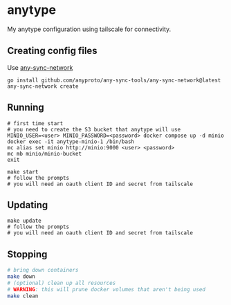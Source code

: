 # anytype
My anytype configuration using tailscale for connectivity.

## Creating config files
Use [any-sync-network](https://github.com/anyproto/any-sync-tools/tree/main)
```
go install github.com/anyproto/any-sync-tools/any-sync-network@latest
any-sync-network create
```

## Running
```
# first time start
# you need to create the S3 bucket that anytype will use
MINIO_USER=<user> MINIO_PASSWORD=<password> docker compose up -d minio
docker exec -it anytype-minio-1 /bin/bash
mc alias set minio http://minio:9000 <user> <password>
mc mb minio/minio-bucket
exit

make start
# follow the prompts
# you will need an oauth client ID and secret from tailscale
```

## Updating
```
make update
# follow the prompts
# you will need an oauth client ID and secret from tailscale
```

## Stopping
```sh
# bring down containers
make down
# (optional) clean up all resources
# WARNING: this will prune docker volumes that aren't being used
make clean
```
